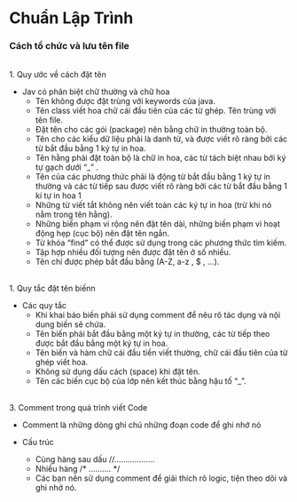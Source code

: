 # Chuẩn Lập Trình
### **Cách tổ chức và lưu tên file**
<br> 1. Quy ước về cách đặt tên<br>
- Jav có phân biệt chữ thường và chữ hoa
  <ul>
  <li>Tên không được đặt trùng với keywords của java. </li>
  <li>	Tên class viết hoa chữ cái đầu tiên của các từ ghép. Tên trùng với tên file. </li>
   <li>	Đặt tên cho các gói (package) nên bằng chữ in thường toàn bộ.  </li>
     <li>Tên cho các kiểu dữ liệu phải là danh từ, và được viết rõ ràng bởi các từ bắt đầu bằng 1 ký tự in hoa. </li>
       <li>Tên hằng phải đặt toàn bộ là chữ in hoa, các từ tách biệt nhau bởi ký tự gạch dưới “_” .</li>
         <li>Tên của các phương thức phải là động từ bắt đầu bằng 1 ký tự in thường và các từ tiếp sau được viết rõ ràng bởi các từ bắt đầu bằng 1 kí tự in hoa 1</li>
           <li>Những từ viết tắt không nên viết toàn các ký tự in hoa (trừ khi nó nằm trong tên hằng). </li>
             <li>	Những biến phạm vi rộng nên đặt tên dài, những biến phạm vi hoạt động hẹp (cục bộ) nên đặt tên ngắn.</li>
             <li> Từ khóa “find” có thể được sử dụng trong các phương thức tìm kiếm. </li>
              <li> Tập hợp nhiều đối tượng nên được đặt tên ở số nhiều.</li> 
              <li> 	Tên chỉ được phép bắt đầu bằng (A-Z, a-z , $ , …). </li>
  </ul>
 <br> 1. Quy tắc đặt tên biếnn<br>
- Các quy tắc
   <ul>
  <li>	Khi khai báo biến phải sử dụng comment để nêu rõ tác dụng và nội dung biến sẽ chứa.</li>
  <li>Tên biến phải bắt đầu bằng một ký tự in thường, các từ tiếp theo được bắt đầu bằng một ký tự in hoa.</li>
  <li>Tên biến và hàm chữ cái đầu tiền viết thường, chữ cái đầu tiên của từ ghép viết hoa.</li>
  <li>Không sử dụng dấu cách (space) khi đặt tên.</li>
  <li>Tên các biến cục bộ của lớp nên kết thúc bằng hậu tố “_”.</li>
  </ul>
  
 <br> 3. Comment trong quá trình viết Code<br>
- Comment là những dòng ghi chú những đoạn code để ghi nhớ nó
- Cấu trúc
   <ul>
  <li>Cùng hàng sau dấu //……………… </li>
  <li>Nhiều hàng /* ………. */</li>
  <li>Các bạn nên sử dụng comment để giải thích rõ logic, tiện theo dõi và ghi nhớ nó.</li>

  </ul>
   
  
 
 
